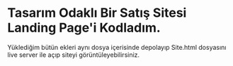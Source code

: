 # Tasarım Odaklı Bir Satış Sitesi Landing Page'i Kodladım.
Yüklediğim bütün ekleri aynı dosya içerisinde depolayıp Site.html dosyasını live server ile açıp siteyi görüntüleyebilirsiniz.
